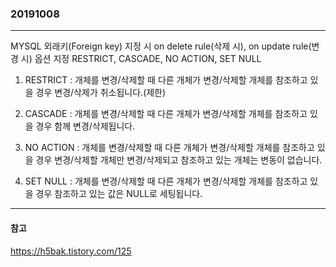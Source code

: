 ### 20191008
---

MYSQL 외래키(Foreign key) 지정 시 
on delete rule(삭제 시), on update rule(변경 시) 옵션 지정
RESTRICT, CASCADE, NO ACTION, SET NULL

1. RESTRICT : 개체를 변경/삭제할 때 다른 개체가 변경/삭제할 개체를 참조하고 있을 경우 변경/삭제가 취소됩니다.(제한)

2. CASCADE : 개체를 변경/삭제할 때 다른 개체가 변경/삭제할 개체를 참조하고 있을 경우 함께 변경/삭제됩니다.

3. NO ACTION : 개체를 변경/삭제할 때 다른 개체가 변경/삭제할 개체를 참조하고 있을 경우 변경/삭제할 개체만 변경/삭제되고 참조하고 있는 개체는 변동이 없습니다.

4. SET NULL : 개체를 변경/삭제할 때 다른 개체가 변경/삭제할 개체를 참조하고 있을 경우 참조하고 있는 값은 NULL로 세팅됩니다.

---
#### 참고

https://h5bak.tistory.com/125
